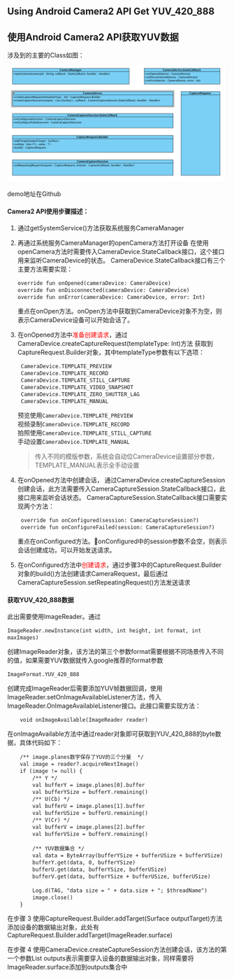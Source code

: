## Using Android Camera2 API Get YUV_420_888
## 使用Android Camera2 API获取YUV数据

涉及到的主要的Class如图：


![](camera2-class.png)


demo地址在Github

#### Camera2 API使用步骤描述：


1. 通过getSystemService()方法获取系统服务CameraManager
2. 再通过系统服务CameraManager的openCamera方法打开设备
   在使用openCamera方法时需要传入CameraDevice.StateCallback接口，这个接口用来监听CameraDevice的状态。
   CameraDevice.StateCallback接口有三个主要方法需要实现：

       override fun onOpened(cameraDevice: CameraDevice)
       override fun onDisconnected(cameraDevice: CameraDevice)
       override fun onError(cameraDevice: CameraDevice, error: Int)

   重点在onOpen方法。onOpen方法中获取到CameraDevice对象不为空，则表示CameraDevice设备可以开始会话了。

3. 在onOpened方法中<font color=red>准备创建请求</font>，通过CameraDevice.createCaptureRequest(templateType: Int)方法    获取到CaptureRequest.Builder对象，其中templateType参数有以下选项：    

        CameraDevice.TEMPLATE_PREVIEW
        CameraDevice.TEMPLATE_RECORD
        CameraDevice.TEMPLATE_STILL_CAPTURE
        CameraDevice.TEMPLATE_VIDEO_SNAPSHOT
        CameraDevice.TEMPLATE_ZERO_SHUTTER_LAG
        CameraDevice.TEMPLATE_MANUAL     

    预览使用```CameraDevice.TEMPLATE_PREVIEW```    
    视频录制```CameraDevice.TEMPLATE_RECORD```    
    拍照使用```CameraDevice.TEMPLATE_STILL_CAPTURE```    
    手动设置```CameraDevice.TEMPLATE_MANUAL ```    

    > 传入不同的模版参数，系统会自动位CameraDevice设置部分参数，TEMPLATE_MANUAL表示全手动设置

4. 在onOpened方法中创建会话， 通过CameraDevice.createCaptureSession创建会话，此方法需要传入CameraCaptureSession.StateCallback接口，此接口用来监听会话状态。
   CameraCaptureSession.StateCallback接口需要实现两个方法：    

        override fun onConfigured(session: CameraCaptureSession?)
        override fun onConfigureFailed(session: CameraCaptureSession?)

    重点在onConfigured方法。onConfigured中的session参数不会空，则表示会话创建成功，可以开始发送请求。

5. 在onConfigured方法中<font color=red>创建请求</font>，通过步骤3中的CaptureRequest.Builder对象的build()方法创建请求CameraRequest，最后通过CameraCaptureSession.setRepeatingRequest()方法发送请求



#### 获取YUV_420_888数据

此出需要使用ImageReader。通过    
    
    ImageReader.newInstance(int width, int height, int format, int maxImages)
创建ImageReader对象，该方法的第三个参数format需要根据不同场景传入不同的值，如果需要YUV数据就传入google推荐的format参数    
    
    ImageFormat.YUV_420_888 


创建完成ImageReader后需要添加YUV帧数据回调，使用ImageReader.setOnImageAvailableListener方法，传入ImageReader.OnImageAvailableListener接口。此接口需要实现方法：

        void onImageAvailable(ImageReader reader)

在onImageAvailable方法中通过reader对象即可获取到YUV_420_888的byte数据，具体代码如下：    


        /** image.planes数字保存了YUV的三个分量  */
        val image = reader?.acquireNextImage()
        if (image != null) {
            /** Y */
            val bufferY = image.planes[0].buffer
            val bufferYSize = bufferY.remaining()
            /** U(Cb) */
            val bufferU = image.planes[1].buffer
            val bufferUSize = bufferU.remaining()
            /** V(Cr) */
            val bufferV = image.planes[2].buffer
            val bufferVSize = bufferV.remaining()

            /** YUV数据集合 */
            val data = ByteArray(bufferYSize + bufferUSize + bufferVSize)
            bufferY.get(data, 0, bufferYSize)
            bufferU.get(data, bufferYSize, bufferUSize)
            bufferV.get(data, bufferYSize + bufferUSize, bufferUSize)

            Log.d(TAG, "data size = " + data.size + "; $threadName")
            image.close()
        }

在步骤 3 使用CaptureRequest.Builder.addTarget(Surface outputTarget)方法添加设备的数据输出对象，此处有CaptureRequest.Builder.addTarget(ImageReader.surface)    

在步骤 4 使用CameraDevice.createCaptureSession方法创建会话，该方法的第一个参数List<Surface> outputs表示需要穿入设备的数据输出对象，同样需要将ImageReader.surface添加到outputs集合中